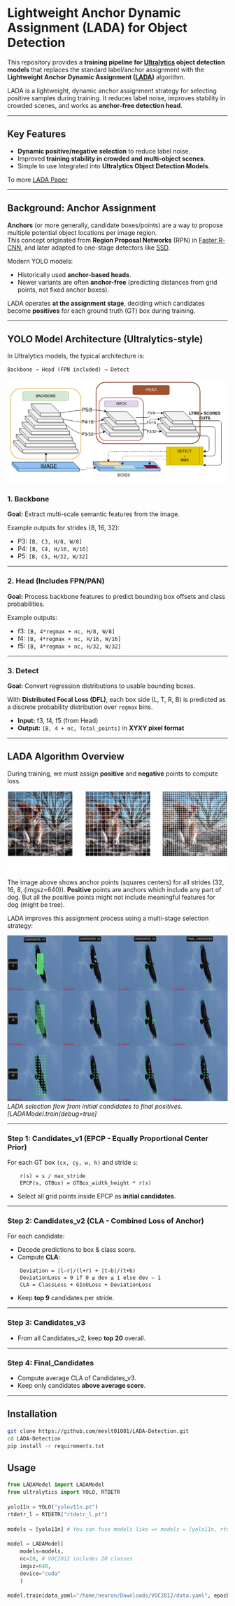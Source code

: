 # Lightweight Anchor Dynamic Assignment (LADA) for Object Detection

This repository provides a **training pipeline for [Ultralytics](https://github.com/ultralytics/ultralytics) object detection models** that replaces the standard label/anchor assignment with the **Lightweight Anchor Dynamic Assignment ([LADA](https://doi.org/10.3390/s23146306))** algorithm.

LADA is a lightweight, dynamic anchor assignment strategy for selecting positive samples during training.
It reduces label noise, improves stability in crowded scenes, and works as **anchor-free detection head**.

---

## Key Features

- **Dynamic positive/negative selection** to reduce label noise.
- Improved **training stability in crowded and multi-object scenes**.
- Simple to use Integrated into **Ultralytics Object Detection Models**.

To more [LADA Paper](https://doi.org/10.3390/s23146306)

---

## Background: Anchor Assignment

**Anchors** (or more generally, candidate boxes/points) are a way to propose multiple potential object locations per image region.  
This concept originated from **Region Proposal Networks** (RPN) in [Faster R-CNN](    
https://doi.org/10.48550/arXiv.1506.01497), and later adapted to one-stage detectors like [SSD](    
https://doi.org/10.48550/arXiv.1512.02325).

Modern YOLO models:
- Historically used **anchor-based heads**.
- Newer variants are often **anchor-free** (predicting distances from grid points, not fixed anchor boxes).

LADA operates **at the assignment stage**, deciding which candidates become **positives** for each ground truth (GT) box during training.

---

## YOLO Model Architecture (Ultralytics-style)

In Ultralytics models, the typical architecture is:

    Backbone → Head (FPN included) → Detect

![LADAModel Architecture](Assignments/architecture.png)


### 1. Backbone
**Goal:** Extract multi-scale semantic features from the image.

Example outputs for strides {8, 16, 32}:
- P3: `[B, C3, H/8, W/8]`
- P4: `[B, C4, H/16, W/16]`
- P5: `[B, C5, H/32, W/32]`

---

### 2. Head (Includes FPN/PAN)
**Goal:** Process backbone features to predict bounding box offsets and class probabilities.

Example outputs:
- f3: `[B, 4*regmax + nc, H/8, W/8]`
- f4: `[B, 4*regmax + nc, H/16, W/16]`
- f5: `[B, 4*regmax + nc, H/32, W/32]`

---

### 3. Detect
**Goal:** Convert regression distributions to usable bounding boxes.

With **Distributed Focal Loss (DFL)**, each box side (L, T, R, B) is predicted as a discrete probability distribution over `regmax` bins.

- **Input:** f3, f4, f5 (from Head)
- **Output:** `[B, 4 + nc, Total_points]` in **XYXY pixel format**

---

## LADA Algorithm Overview

During training, we must assign **positive** and **negative** points to compute loss.

![YOLO GridLines](Assignments/YOLO-Gridlines.png)

The image above shows anchor points (squares centers) for all strides (32, 16, 8, (imgsz=640)). **Positive** points are anchors which include any part of dog. But all the positive points might not include meaningful features for dog (might be tree).


LADA improves this assignment process using a multi-stage selection strategy:

![LADA Assignments](Assignments/LADA_ASSIGNMNETS.png)
*LADA selection flow from initial candidates to final positives.[LADAModel.train(debug=true]*

---

### **Step 1: Candidates_v1 (EPCP - Equally Proportional Center Prior)**

For each GT box `(cx, cy, w, h)` and stride `s`:
```
    r(s) = s / max_stride
    EPCP(s, GTBox) = GTBox_width_height * r(s)
```

- Select all grid points inside EPCP as **initial candidates**.

---

### **Step 2: Candidates_v2 (CLA - Combined Loss of Anchor)**

For each candidate:
- Decode predictions to box & class score.
- Compute **CLA**:
```
    Deviation = |l−r|/(l+r) + |t−b|/(t+b)
    DeviationLoss = 0 if 0 ≤ dev ≤ 1 else dev − 1
    CLA = ClassLoss + GIoULoss + DeviationLoss
```


- Keep **top 9** candidates per stride.

---

### **Step 3: Candidates_v3**
- From all Candidates_v2, keep **top 20** overall.

---

### **Step 4: Final_Candidates**
- Compute average CLA of Candidates_v3.
- Keep only candidates **above average score**.

---

## Installation

```bash
git clone https://github.com/mevlt01001/LADA-Detection.git
cd LADA-Detection
pip install -r requirements.txt
```

## Usage

```python
from LADAModel import LADAModel
from ultralytics import YOLO, RTDETR

yolo11n = YOLO("yolov11n.pt")
rtdetr_l = RTDETR("rtdetr_l.pt")

models = [yolo11n] # You can fuse models like => models = [yolo11n, rtdetr_l]

model = LADAModel(
    models=models,
    nc=20, # VOC2012 includes 20 classes
    imgsz=640,
    device="cuda"
    )

model.train(data_yaml="/home/neuron/Downloads/VOC2012/data.yaml", epoch=100, batch=24, debug=True) # debug parameter, used to visualize LADA assignment.
```


